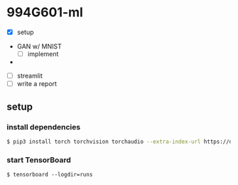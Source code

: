 # 994G601-ml
- [x] setup
- GAN w/ MNIST
    - [ ] implement
-

- [ ] streamlit
- [ ] write a report

## setup
### install dependencies
```bash
$ pip3 install torch torchvision torchaudio --extra-index-url https://download.pytorch.org/whl/cu113
```

### start TensorBoard
```
$ tensorboard --logdir=runs
```